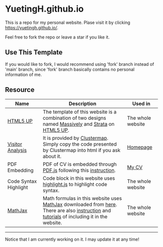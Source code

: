 # YuetingH.github.io
This is a repo for my personal website. 
Plase visit it by clicking https://yuetingh.github.io/.

Feel free to fork the repo or leave a star if you like it.

## Use This Template
If you would like to fork, I would recommend using 'fork' branch instead of 'main' branch, since 'fork' branch basically contains no personal information of me.

## Resource
<table class="alt">
	<thead>
								<tr>
									<th>&nbsp;&nbsp;&nbsp;&nbsp;Name&nbsp;&nbsp; &nbsp;&nbsp;</th>
									<th>Description</th>
									<th>Used in</th>
								</tr>
							</thead>
							<tbody>
								<tr>
									<td><a href="https://html5up.net/" target="_blank">HTML5 UP</a></td>
									<td>The template of this website is a combination of two designs named <a href="https://html5up.net/massively" target="_blank">Massively</a> and <a href="https://html5up.net/strata" target="_blank">Strata</a> on <a href="https://html5up.net/" target="_blank">HTML5 UP</a>. 
									<td>The whole website</td>
								</tr>
								<tr>
									<td><a href="https://clustrmaps.com/site/1bj62" target="_blank">Visitor Analysis</a></td>
									<td>It is provided by <a href="https://clustrmaps.com/" target="_blank">Clustermap</a>. Simply copy the code presented by Clustermap into html if you ask about it.</td>
									<td><a href="index.html">Homepage</a></td>
								</tr>
								<tr>
									<td>PDF Embedding</td>
									<td>PDF of CV is embedded through <a href="https://mozilla.github.io/pdf.js/" target="_blank">PDF.js</a> following this <a href="https://pdfjs.express/blog/how-to-use-pdf-js#step-1---download-and-extract-the-pdfjs-package" target="_blank">instruction</a>.</td>
									<td><a href="cv.html">My CV</a></td>
								</tr>
								<tr>
									<td>Code Syntax Highlight</td>
									<td>Code block in this website uses <a href="https://highlightjs.org/" target="_blank">highlight.js</a> to highlight code syntax.</td>
									<td>The whole website</td>
								</tr>
								<tr>
									<td><a href="https://www.mathjax.org/" target="_blank">MathJax</a></td>
									<td>Math formulas in this website uses <a href="https://www.mathjax.org/" target="_blank">MathJax</a> downloaded from <a href="https://docs.mathjax.org/en/v2.7-latest/installation.html" target="_blank">here</a>. There are also <a href="https://docs.mathjax.org/en/v2.7-latest/start.html" target="_blank">instruction</a> and <a href="https://math.meta.stackexchange.com/questions/5020/mathjax-basic-tutorial-and-quick-reference" target="_blank">tutorials</a> of including it in the website.</td>
									<td>The whole website</td>
								</tr>
							</tbody>
</table>

---
Notice that I am currently working on it. I may update it at any time!
